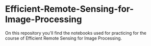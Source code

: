 # Efficient-Remote-Sensing-for-Image-Processing
On this repository you'll find the notebooks used for practicing for the course of Efficient Remote Sensing for Image Processing.
